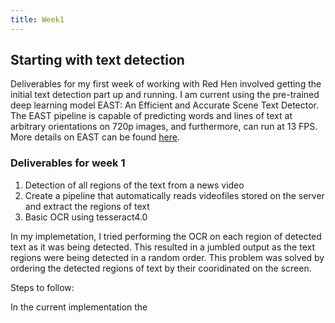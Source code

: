 ```yaml
---
title: Week1
---
```

## Starting with text detection
Deliverables for my first week of working with Red Hen involved getting the initial text detection part up and running. I am current using the pre-trained deep learning model EAST: An Efficient and Accurate Scene Text Detector. The EAST pipeline is capable of predicting words and lines of text at arbitrary orientations on 720p images, and furthermore, can run at 13 FPS. More details on EAST can be found [here](https://arxiv.org/abs/1704.03155).

### Deliverables for week 1
1. Detection of all regions of the text from a news video
2. Create a pipeline that automatically reads videofiles stored on the server and extract the regions of text
3. Basic OCR using tesseract4.0 

In my implemetation, I tried performing the OCR on each region of detected text as it was being detected. This resulted in a jumbled output as the text regions were being detected in a random order. This problem was solved by ordering the detected regions of text by their cooridinated on the screen. 

Steps to follow:


In the current implementation the 